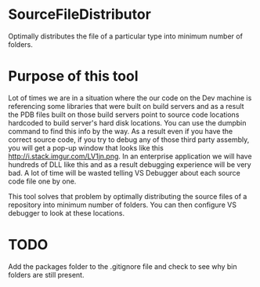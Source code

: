 # SourceFileDistributor
Optimally distributes the file of a particular type into minimum number of folders.

# Purpose of this tool
Lot of times we are in a situation where the our code on the Dev machine is referencing some libraries that were built on build servers and as a result the PDB files built on those build servers point to source code locations hardcoded to build server's hard disk locations. You can use the dumpbin command to find this info by the way. As a result even if you have the correct source code, if you try to debug any of those third party assembly, you will get a pop-up window that looks like this http://i.stack.imgur.com/LV1jn.png. In an enterprise application we will have hundreds of DLL like this and as a result debugging experience will be very bad. A lot of time will be wasted telling VS Debugger about each source code file one by one.

This tool solves that problem by optimally distributing the source files of a repository into minimum number of folders. You can then configure VS debugger to look at these locations.


# TODO
Add the packages folder to the .gitignore file and check to see why bin folders are still present.
